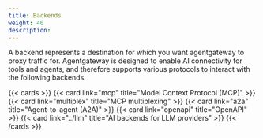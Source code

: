 ```yaml
---
title: Backends
weight: 40
description: 
---
```


A backend represents a destination for which you want agentgateway to proxy traffic for. Agentgateway is designed to enable AI connectivity for tools and agents, and therefore supports various protocols to interact with the following backends.

{{< cards >}}
  {{< card link="mcp" title="Model Context Protocol (MCP)" >}}
  {{< card link="multiplex" title="MCP multiplexing" >}}
  {{< card link="a2a" title="Agent-to-agent (A2A)" >}}
  {{< card link="openapi" title="OpenAPI" >}}
  {{< card link="../llm" title="AI backends for LLM providers" >}}
{{< /cards >}}

